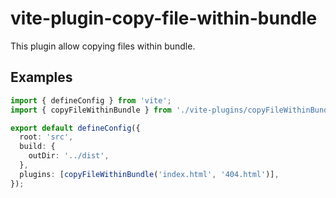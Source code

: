 # vite-plugin-copy-file-within-bundle

This plugin allow copying files within bundle.

## Examples

```ts
import { defineConfig } from 'vite';
import { copyFileWithinBundle } from './vite-plugins/copyFileWithinBundle';

export default defineConfig({
  root: 'src',
  build: {
    outDir: '../dist',
  },
  plugins: [copyFileWithinBundle('index.html', '404.html')],
});
```

